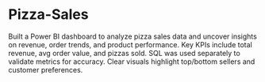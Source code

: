 # Pizza-Sales
Built a Power BI dashboard to analyze pizza sales data and uncover insights on revenue, order trends, and product performance. Key KPIs include total revenue, avg order value, and pizzas sold. SQL was used separately to validate metrics for accuracy. Clear visuals highlight top/bottom sellers and customer preferences.
